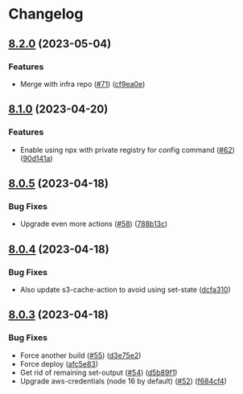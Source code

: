 # Changelog

## [8.2.0](https://github.com/pleo-io/pleo-spa-cicd/compare/reusable-workflows-v8.1.0...reusable-workflows-v8.2.0) (2023-05-04)


### Features

* Merge with infra repo ([#71](https://github.com/pleo-io/pleo-spa-cicd/issues/71)) ([cf9ea0e](https://github.com/pleo-io/pleo-spa-cicd/commit/cf9ea0e7069ef2b844206c782e5a536fdb077f1c))

## [8.1.0](https://github.com/pleo-io/pleo-spa-cicd/compare/reusable-workflows-v8.0.5...reusable-workflows-v8.1.0) (2023-04-20)


### Features

* Enable using npx with private registry for config command ([#62](https://github.com/pleo-io/pleo-spa-cicd/issues/62)) ([90d141a](https://github.com/pleo-io/pleo-spa-cicd/commit/90d141a18b765c9ede1a861d3f71fb73e25f4886))

## [8.0.5](https://github.com/pleo-io/pleo-spa-cicd/compare/reusable-workflows-v8.0.4...reusable-workflows-v8.0.5) (2023-04-18)


### Bug Fixes

* Upgrade even more actions ([#58](https://github.com/pleo-io/pleo-spa-cicd/issues/58)) ([788b13c](https://github.com/pleo-io/pleo-spa-cicd/commit/788b13cb4783acc0dd88304e5ddfd9704349d535))

## [8.0.4](https://github.com/pleo-io/pleo-spa-cicd/compare/reusable-workflows-v8.0.3...reusable-workflows-v8.0.4) (2023-04-18)


### Bug Fixes

* Also update s3-cache-action to avoid using set-state ([dcfa310](https://github.com/pleo-io/pleo-spa-cicd/commit/dcfa3100e11a4623b48eca2c28a80722b30ed9dd))

## [8.0.3](https://github.com/pleo-io/pleo-spa-cicd/compare/reusable-workflows-v8.0.2...reusable-workflows-v8.0.3) (2023-04-18)


### Bug Fixes

* Force another build ([#55](https://github.com/pleo-io/pleo-spa-cicd/issues/55)) ([d3e75e2](https://github.com/pleo-io/pleo-spa-cicd/commit/d3e75e284047c34e271d94f383e6400f553aa319))
* Force deploy ([afc5e83](https://github.com/pleo-io/pleo-spa-cicd/commit/afc5e838daee96bfb3c35ea00f21eac64e4f173d))
* Get rid of remaining set-output ([#54](https://github.com/pleo-io/pleo-spa-cicd/issues/54)) ([d5b89f1](https://github.com/pleo-io/pleo-spa-cicd/commit/d5b89f14d17984af6061378d28bfb77bc01dab62))
* Upgrade aws-credentials (node 16 by default) ([#52](https://github.com/pleo-io/pleo-spa-cicd/issues/52)) ([f684cf4](https://github.com/pleo-io/pleo-spa-cicd/commit/f684cf4db7896b06af854aed6b4375b3ed62c04c))
